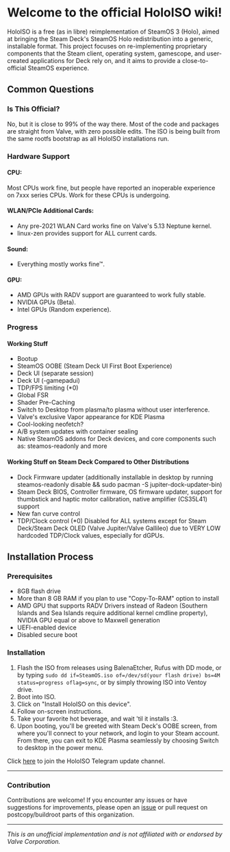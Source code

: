 # Welcome to the official HoloISO wiki!

HoloISO is a free (as in libre) reimplementation of SteamOS 3 (Holo), aimed at bringing the Steam Deck's SteamOS Holo redistribution into a generic, installable format. This project focuses on re-implementing proprietary components that the Steam client, operating system, gamescope, and user-created applications for Deck rely on, and it aims to provide a close-to-official SteamOS experience.

## Common Questions

### Is This Official?

No, but it is close to 99% of the way there. Most of the code and packages are straight from Valve, with zero possible edits. The ISO is being built from the same rootfs bootstrap as all HoloISO installations run.

### Hardware Support

#### CPU:

Most CPUs work fine, but people have reported an inoperable experience on 7xxx series CPUs. Work for these CPUs is undergoing.

#### WLAN/PCIe Additional Cards:

- Any pre-2021 WLAN Card works fine on Valve's 5.13 Neptune kernel.
- linux-zen provides support for ALL current cards.

#### Sound:

- Everything mostly works fine™.

#### GPU:

- AMD GPUs with RADV support are guaranteed to work fully stable.
- NVIDIA GPUs (Beta).
- Intel GPUs (Random experience).

### Progress

#### Working Stuff

- Bootup
- SteamOS OOBE (Steam Deck UI First Boot Experience)
- Deck UI (separate session)
- Deck UI (-gamepadui)
- TDP/FPS limiting (*0)
- Global FSR
- Shader Pre-Caching
- Switch to Desktop from plasma/to plasma without user interference.
- Valve's exclusive Vapor appearance for KDE Plasma
- Cool-looking neofetch?
- A/B system updates with container sealing
- Native SteamOS addons for Deck devices, and core components such as: steamos-readonly and more

#### Working Stuff on Steam Deck Compared to Other Distributions

- Dock Firmware updater (additionally installable in desktop by running steamos-readonly disable && sudo pacman -S jupiter-dock-updater-bin)
- Steam Deck BIOS, Controller firmware, OS firmware updater, support for thumbstick and haptic motor calibration, native amplifier (CS35L41) support
- New fan curve control
- TDP/Clock control (*0) Disabled for ALL systems except for Steam Deck/Steam Deck OLED (Valve Jupiter/Valve Gallileo) due to VERY LOW hardcoded TDP/Clock values, especially for dGPUs.

## Installation Process

### Prerequisites

- 8GB flash drive
- More than 8 GB RAM if you plan to use "Copy-To-RAM" option to install
- AMD GPU that supports RADV Drivers instead of Radeon (Southern Islands and Sea Islands require additional kernel cmdline property), NVIDIA GPU equal or above to Maxwell generation
- UEFI-enabled device
- Disabled secure boot

### Installation

1. Flash the ISO from releases using BalenaEtcher, Rufus with DD mode, or by typing `sudo dd if=SteamOS.iso of=/dev/sd(your flash drive) bs=4M status=progress oflag=sync`, or by simply throwing ISO into Ventoy drive.
2. Boot into ISO.
3. Click on "Install HoloISO on this device".
4. Follow on-screen instructions.
5. Take your favorite hot beverage, and wait 'til it installs :3.
6. Upon booting, you'll be greeted with Steam Deck's OOBE screen, from where you'll connect to your network, and login to your Steam account. From there, you can exit to KDE Plasma seamlessly by choosing Switch to desktop in the power menu.

Click [here](https://t.me/HoloISO) to join the HoloISO Telegram update channel.

---

### Contribution

Contributions are welcome! If you encounter any issues or have suggestions for improvements, please open an [issue](https://github.com/holoiso-staging/issuetracker) or pull request on postcopy/buildroot parts of this organization.

---

_This is an unofficial implementation and is not affiliated with or endorsed by Valve Corporation._
